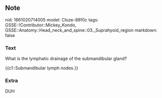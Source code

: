 ## Note
nid: 1661020714005
model: Cloze-88f0c
tags: GSSE::!Contributor::Mickey_Kondo, GSSE::Anatomy::Head_neck_and_spine::03._Suprahyoid_region
markdown: false

### Text
What is the lymphatic drainage of the submandibular gland?
<div>
  {{c1::Submandibular lymph nodes.}}
</div>

### Extra
DUH
